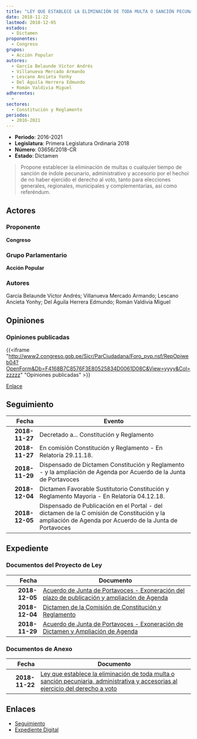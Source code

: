 ```yaml
---
title: "LEY QUE ESTABLECE LA ELIMINACIÓN DE TODA MULTA O SANCIÓN PECUNARIA, ADMINISTRATIVA Y ACCESORIAS AL EJERCICIO DEL DERECHO AL VOTO"
date: 2018-11-22
lastmod: 2018-12-05
estados: 
  - Dictamen
proponentes: 
  - Congreso
grupos: 
  - Acción Popular
autores: 
  - García Belaunde Víctor Andrés
  - Villanueva Mercado Armando
  - Lescano Ancieta Yonhy
  - Del Águila Herrera Edmundo
  - Román Valdivia Miguel
adherentes: 
  - 
sectores: 
  - Constitución y Reglamento
periodos: 
  - 2016-2021
---
```


- **Periodo**: 2016-2021
- **Legislatura**: Primera Legislatura Ordinaria 2018
- **Número**: 03656/2018-CR
- **Estado**: Dictamen

> Propone establecer la eliminación de multas o cualquier tiempo de sanción de índole pecunario, administrativo y accesorio por el hechoi de no haber ejercido el derecho al voto, tanto para elecciones generales, regionales, municipales y complementarias, así como referéndum.


## Actores

### Proponente

**Congreso**

### Grupo Parlamentario

**Acción Popular**

### Autores

García Belaunde Víctor Andrés; Villanueva Mercado Armando; Lescano Ancieta Yonhy; Del Águila Herrera Edmundo; Román Valdivia Miguel


## Opiniones

### Opiniones publicadas

{{<iframe "http://www2.congreso.gob.pe/Sicr/ParCiudadana/Foro_pvp.nsf/RepOpiweb04?OpenForm&Db=F4168B7C8576F3E80525834D0061D08C&View=yyyy&Col=zzzzz" "Opiniones publicadas" >}}

[Enlace](http://www2.congreso.gob.pe/Sicr/ParCiudadana/Foro_pvp.nsf/RepOpiweb04?OpenForm&Db=F4168B7C8576F3E80525834D0061D08C&View=yyyy&Col=zzzzz)

## Seguimiento

| Fecha | Evento |
|------:|--------|
| **2018-11-27** | Decretado a... Constitución y Reglamento|
| **2018-11-27** | En comisión Constitución y Reglamento - En Relatoría 29.11.18.|
| **2018-11-29** | Dispensado de Dictamen Constitución y Reglamento - y la ampliación de Agenda por Acuerdo de la Junta de Portavoces|
| **2018-12-04** | Dictamen Favorable Sustitutorio Constitución y Reglamento Mayoria - En Relatoría 04.12.18.|
| **2018-12-05** | Dispensado de Publicación en el Portal - del dictamen de la C omisión de Constitución y la ampliación de Agenda por Acuerdo de la Junta de Portavoces|


## Expediente


### Documentos del Proyecto de Ley

| Fecha | Documento |
|------:|--------|
| **2018-12-05** | [Acuerdo de Junta de Portavoces - Exoneración del plazo de publicación y ampliación de Agenda](http://www.leyes.congreso.gob.pe/Documentos/2016_2021/Acuerdos/Junta_Portavoces/AJP0365620181205.pdf) |
| **2018-12-04** | [Dictamen de la Comisión de Constitución y Reglamento](http://www.leyes.congreso.gob.pe/Documentos/2016_2021/Dictamenes/Proyectos_de_Ley/03656DC04MAY20181204.pdf) |
| **2018-11-29** | [Acuerdo de Junta de Portavoces - Exoneración de Dictamen y Ampliación de Agenda](http://www.leyes.congreso.gob.pe/Documentos/2016_2021/Acuerdos/Junta_Portavoces/AJP0365620181129.pdf) |

### Documentos de Anexo

| Fecha | Documento |
|------:|--------|
| **2018-11-22** | [Ley que establece la eliminación de toda multa o sanción pecuniaria, administrativa y accesorias al ejercicio del derecho a voto](http://www.leyes.congreso.gob.pe/Documentos/2016_2021/Proyectos_de_Ley_y_de_Resoluciones_Legislativas/PL0365620181122..pdf) |

## Enlaces 

- [Seguimiento](http://www2.congreso.gob.pe/Sicr/TraDocEstProc/CLProLey2016.nsf/f7fff46988ca05b1052578e100829cc7/99f7d33802cd4bea0525834d00637909?OpenDocument)
- [Expediente Digital](http://www2.congreso.gob.pe/Sicr/TraDocEstProc/CLProLey2016.nsf/f7fff46988ca05b1052578e100829cc7/99f7d33802cd4bea0525834d00637909?OpenDocument&Click=05257FB7005EB655.eb71d0cf91d8294e05256cdf006b5706/$Body/0.1C6C)
